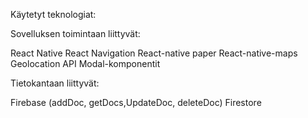 Käytetyt teknologiat:

Sovelluksen toimintaan liittyvät:

  React Native
  React Navigation
  React-native paper
  React-native-maps
  Geolocation API
  Modal-komponentit

Tietokantaan liittyvät:

  Firebase (addDoc, getDocs,UpdateDoc, deleteDoc)
  Firestore
